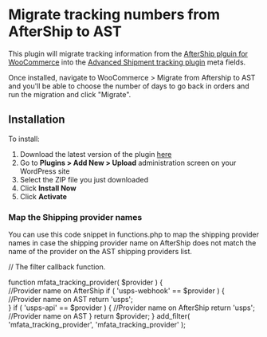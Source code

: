 # Migrate tracking numbers from AfterShip to AST  

This plugin will migrate tracking information from the [AfterShip plguin for WooCommerce](https://wordpress.org/plugins/aftership-woocommerce-tracking/) into the [Advanced Shipment tracking plugin](https://wordpress.org/plugins/woo-advanced-shipment-tracking/) meta fields.

Once installed, navigate to WooCommerce > Migrate from Aftership to AST and you'll be able to choose the number of days to go back in orders and run the migration and click "Migrate".

## Installation

To install:

1. Download the latest version of the plugin [here](https://github.com/zorem/migrate-from-aftership-to-ast/archive/refs/heads/main.zip)
1. Go to **Plugins > Add New > Upload** administration screen on your WordPress site
1. Select the ZIP file you just downloaded
1. Click **Install Now**
1. Click **Activate**

### Map the Shipping provider names

You can use this code snippet in functions.php to map the shipping provider names in case the shipping provider name on AfterShip does not match the name of the provider on the AST shipping providers list.

// The filter callback function.

function mfata_tracking_provider( $provider ) {  
   //Provider name on AfterShip 
   if ( 'usps-webhook' == $provider ) {  
   //Provider name on AST
		return 'usps';  
	}
	if ( 'usps-api' == $provider ) { 
	//Provider name on AfterShip
		return 'usps';  
		//Provider name on AST
	}
    return $provider;
}
add_filter( 'mfata_tracking_provider', 'mfata_tracking_provider' );
